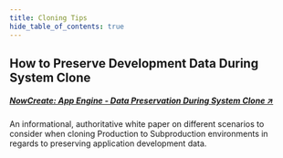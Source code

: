 ```yaml
---
title: Cloning Tips
hide_table_of_contents: true
---
```


## How to Preserve Development Data During System Clone

##### [NowCreate: App Engine - Data Preservation During System Clone ↗ ](https://nowlearning.servicenow.com/nowcreate?id=nc_asset&asset_id=a796de008757d150d3be437e0ebb35fb)

An informational, authoritative white paper on different scenarios to consider when cloning Production to Subproduction environments in regards to preserving application development data. 
